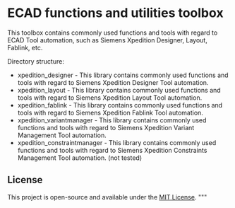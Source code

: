 # ECAD functions and utilities toolbox

This toolbox contains commonly used functions and tools with regard to ECAD Tool automation, such as Siemens Xpedition Designer, Layout, Fablink, etc.

Directory structure:

* xpedition_designer - This library contains commonly used functions and tools with regard to Siemens Xpedition Designer Tool automation. 
* xpedition_layout - This library contains commonly used functions and tools with regard to Siemens Xpedition Layout Tool automation.
* xpedition_fablink - This library contains commonly used functions and tools with regard to Siemens Xpedition Fablink Tool automation.
* xpedition_variantmanager - This library contains commonly used functions and tools with regard to Siemens Xpedition Variant Management Tool automation.
* xpedition_constraintmanager - This library contains commonly used functions and tools with regard to Siemens Xpedition Constraints Management Tool automation. (not tested)

## License

This project is open-source and available under the [MIT License](LICENSE).
"""
